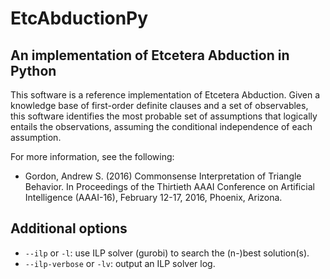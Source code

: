 # EtcAbductionPy

## An implementation of Etcetera Abduction in Python

This software is a reference implementation of Etcetera Abduction. Given a knowledge base of first-order definite clauses and a set of observables, this software identifies the most probable set of assumptions that logically entails the observations, assuming the conditional independence of each assumption.

For more information, see the following:

* Gordon, Andrew S. (2016) Commonsense Interpretation of Triangle Behavior. In Proceedings of the Thirtieth AAAI Conference on Artificial Intelligence (AAAI-16), February 12-17, 2016, Phoenix, Arizona.

## Additional options

* `--ilp` or `-l`: use ILP solver (gurobi) to search the (n-)best solution(s).
* `--ilp-verbose` or `-lv`: output an ILP solver log.

